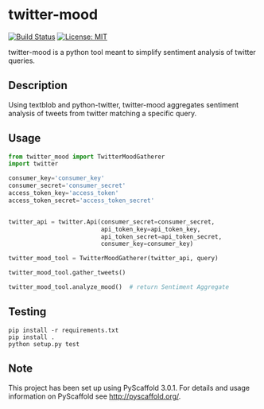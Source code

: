 # twitter-mood

[![Build Status](https://travis-ci.org/jmhossler/twitter-mood.svg?branch=master)](https://travis-ci.org/jmhossler/twitter-mood)
[![License: MIT](https://img.shields.io/badge/License-MIT-yellow.svg)](https://opensource.org/licenses/MIT)

twitter-mood is a python tool meant to simplify sentiment analysis of twitter queries.


## Description

Using textblob and python-twitter, twitter-mood aggregates sentiment analysis of
tweets from twitter matching a specific query.

Usage
-----

```python
from twitter_mood import TwitterMoodGatherer
import twitter

consumer_key='consumer_key'
consumer_secret='consumer_secret'
access_token_key='access_token'
access_token_secret='access_token_secret'


twitter_api = twitter.Api(consumer_secret=consumer_secret,
                          api_token_key=api_token_key,
                          api_token_secret=api_token_secret,
                          consumer_key=consumer_key)

twitter_mood_tool = TwitterMoodGatherer(twitter_api, query)

twitter_mood_tool.gather_tweets()

twitter_mood_tool.analyze_mood()  # return Sentiment Aggregate
```


## Testing

```
pip install -r requirements.txt
pip install .
python setup.py test
```

## Note

This project has been set up using PyScaffold 3.0.1. For details and usage
information on PyScaffold see http://pyscaffold.org/.
